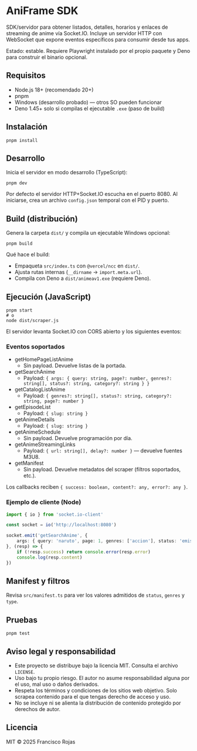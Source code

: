 # AniFrame SDK

SDK/servidor para obtener listados, detalles, horarios y enlaces de streaming de anime vía Socket.IO. Incluye un servidor HTTP con WebSocket que expone eventos específicos para consumir desde tus apps.

Estado: estable. Requiere Playwright instalado por el propio paquete y Deno para construir el binario opcional.

## Requisitos

- Node.js 18+ (recomendado 20+)
- pnpm
- Windows (desarrollo probado) — otros SO pueden funcionar
- Deno 1.45+ solo si compilas el ejecutable `.exe` (paso de build)

## Instalación

```pwsh
pnpm install
```

## Desarrollo

Inicia el servidor en modo desarrollo (TypeScript):

```pwsh
pnpm dev
```

Por defecto el servidor HTTP+Socket.IO escucha en el puerto 8080. Al iniciarse, crea un archivo `config.json` temporal con el PID y puerto.

## Build (distribución)

Genera la carpeta `dist/` y compila un ejecutable Windows opcional:

```pwsh
pnpm build
```

Qué hace el build:
- Empaqueta `src/index.ts` con `@vercel/ncc` en `dist/`.
- Ajusta rutas internas (`__dirname` -> `import.meta.url`).
- Compila con Deno a `dist/animeav1.exe` (requiere Deno).

## Ejecución (JavaScript)

```pwsh
pnpm start
# o
node dist/scraper.js
```

El servidor levanta Socket.IO con CORS abierto y los siguientes eventos:

### Eventos soportados

- getHomePageListAnime
	- Sin payload. Devuelve listas de la portada.
- getSearchAnime
	- Payload: `{ args: { query: string, page?: number, genres?: string[], status?: string, category?: string } }`
- getCatalogListAnime
	- Payload: `{ genres?: string[], status?: string, category?: string, page?: number }`
- getEpisodeList
	- Payload: `{ slug: string }`
- getAnimeDetails
	- Payload: `{ slug: string }`
- getAnimeSchedule
	- Sin payload. Devuelve programación por día.
- getAnimeStreamingLinks
	- Payload: `{ url: string[], delay?: number }` — devuelve fuentes M3U8.
- getManifest
	- Sin payload. Devuelve metadatos del scraper (filtros soportados, etc.).

Los callbacks reciben `{ success: boolean, content?: any, error?: any }`.

### Ejemplo de cliente (Node)

```ts
import { io } from 'socket.io-client'

const socket = io('http://localhost:8080')

socket.emit('getSearchAnime', {
	args: { query: 'naruto', page: 1, genres: ['accion'], status: 'emision', category: 'serie' }
}, (resp) => {
	if (!resp.success) return console.error(resp.error)
	console.log(resp.content)
})
```

## Manifest y filtros

Revisa `src/manifest.ts` para ver los valores admitidos de `status`, `genres` y `type`.

## Pruebas

```pwsh
pnpm test
```

## Aviso legal y responsabilidad

- Este proyecto se distribuye bajo la licencia MIT. Consulta el archivo `LICENSE`.
- Uso bajo tu propio riesgo. El autor no asume responsabilidad alguna por el uso, mal uso o daños derivados.
- Respeta los términos y condiciones de los sitios web objetivo. Solo scrapea contenido para el que tengas derecho de acceso y uso.
- No se incluye ni se alienta la distribución de contenido protegido por derechos de autor.

## Licencia

MIT © 2025 Francisco Rojas
